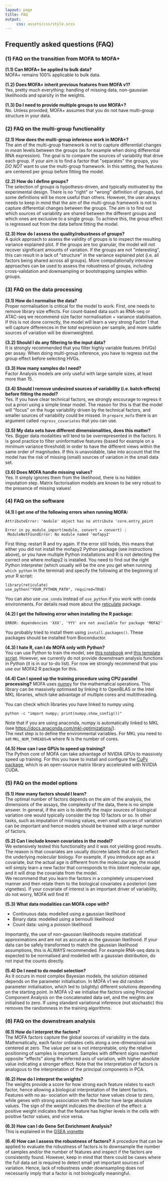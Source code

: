 ```yaml
---
layout: page
title: FAQ
output: 
     css: assets/css/style.scss
---
```


## Frequently asked questions (FAQ)

### (1) FAQ on the transition from MOFA to MOFA+

**(1.1) Can MOFA+ be applied to bulk data?**  
MOFA+ remains 100% applicable to bulk data. 

**(1.2) Does MOFA+ inherit previous features from MOFA v1?**  
Yes, pretty much everything: handling of missing data, non-gaussian likelihoods and sparsity in the weights.

**(1.3) Do I need to provide multiple groups to use MOFA+?**  
No. Unless provided, MOFA+ assumes that you do not have multi-group structure in your data.


### (2) FAQ on the multi-group functionality

**(2.1) How does the multi-group inference work in MOFA+?**  
The aim of the multi-group framework is not to capture differential changes in *mean* levels between the groups (as for example when doing differential RNA expression). The goal is to compare the sources of variability that drive each group. If your aim is to find a factor that "separates" the groups, you _DO NOT_ want to use the multi-group framework. In this setting, the features are centered per group before fitting the model.

**(2.2) How do I define groups?**  
The selection of groups is hypothesis-driven, and typically motivated by the experimental design. There is no "right" or "wrong" definition of groups, but some definitions will be more useful than others. However, the user always needs to keep in mind that the aim of the multi-group framework is not to capture differential changes between the groups. The aim is to find out which sources of variability are shared between the different groups and which ones are exclusive to a single group. To achieve this, the group effect is regressed out from the data before fitting the model.

**(2.3) How do I assess the quality/robustness of groups?**  
A quick approach to assess the validity of groups is to inspect the resulting variance explained plot. If the groups are too granular, the model will not recover significant amounts of variation. If the groups are not "interesting", this can result in a lack of "structure" in the variance explained plot (i.e. all factors being shared across all groups). 
More computationally intensive approaches can be used to assess the robustness of groups, including cross-validation and downsampling or bootstrapping samples within groups.

### (3) FAQ on the data processing

**(3.1) How do I normalise the data?**  
Proper normalisation is critical for the model to work. First, one needs to remove library size effects. For count-based data such as RNA-seq or ATAC-seq we recommend size factor normalisation + variance stabilisation. If this is not done correctly, the model will learn a very strong Factor 1 that will capture differences in the _total_ expression per sample, and more subtle sources of variation will be downweighted.  

**(3.2) Should I do any filtering to the input data?**  
It is strongly recommended that you filter highly variable features (HVGs) per assay. When doing multi-group inference, you have to regress out the group effect before selecting HVGs.

**(3.3) How many samples do I need?**  
Factor Analysis models are only useful with large sample sizes, at least more than 15.

**(3.4) Should I remove undesired sources of variability (i.e. batch effects) before fitting the model?**  
Yes. If you have clear technical factors, we strongly encourage to regress it out a priori using a simple linear model. The reason for this is that the model will "focus" on the huge variability driven by the technical factors, and smaller sources of variability could be missed. In `prepare_mofa` there is an argument called `regress_covariates` that you can use.

**(3.5) My data sets have different dimensionalities, does this matter?**  
Yes. Bigger data modalities will tend to be overrepresented in the factors. It is good practice to filter uninformative features (based for example on a minimum variance threshold) in order to have the different views within the same order of magnitudes. If this is unavoidable, take into account that the model has the risk of missing (small) sources of variation in the small data set.

**(3.6) Does MOFA handle missing values?**  
Yes. It simply ignores them from the likelihood, there is no hidden imputation step. Matrix factorisation models are known to be very robust to the presence of missing values!


### (4) FAQ on the software

**(4.1) I get one of the following errors when running MOFA:**  
```
AttributeError: 'module' object has no attribute 'core.entry_point

Error in py_module_import(module, convert = convert) :
 ModuleNotFoundError: No module named 'mofapy2'
```
First thing: restart R and try again. If the error still holds, this means that either you did not install the mofapy2 Python package (see instructions above), or you have multiple Python installations and R is not detecting the correct one where mofapy2 is installed. You need to find out the right Python interpreter (which usually will be the one you get when running `which python` in the terminal) and specify the following at the beginning of your R script:
```
library(reticulate)
use_python("YOUR_PYTHON_PATH", required=TRUE)
```
You can also use `use_conda` instead of `use_python` if you work with conda environments. For details read more about the [reticulate](https://rstudio.github.io/reticulate/) package.

**(4.2) I get the following error when installing the R package:**  
```
ERROR: dependencies 'XXX', 'YYY' are not available for package 'MOFA2'
```
You probably tried to install them using `install.packages()`. These packages should be installed from Bioconductor.

**(4.3) I hate R, can I do MOFA only with Python?**  
You can use Python to train the model, see [this notebook](https://github.com/bioFAM/MOFA2/blob/master/mofapy2/notebooks/getting_started_python.ipynb) and [this template script](https://github.com/bioFAM/MOFA2/blob/master/template_script.py). However, we currently do not provide downstream analysis functions in Python (it is in our to-do list). For now we strongly recommend that you use our MOFA2 R package for this.

**(4.4) Can I speed up the training procedure using CPU parallel processing?** 
MOFA uses [numpy](https://numpy.org/) for the mathematical operations. This library can be massively optimised by linking it to OpenBLAS or the Intel MKL libraries, which take advantage of multiple cores and multithreading. 

You can check which libraries you have linked to numpy using 
```
python -c "import numpy; print(numpy.show_config())"
```
Note that if you are using anaconda, numpy is automatically linked to MKL (see https://docs.anaconda.com/mkl-optimizations/).  
The next step is to define the environmental variables. For MKL you need to set `MKL_NUM_THREADS=N` where N is the number of cores.

**(4.5) How can I use GPUs to speed up training?**  
The Python core of MOFA can take advantage of NVIDIA GPUs to massively speed up training. For this you have to install and configure the [CuPy package](https://cupy.chainer.org), which is an open-source matrix library accelerated with NVIDIA CUDA. 


### (5) FAQ on the model options

**(5.1) How many factors should I learn?**  
The optimal number of factors depends on the aim of the analysis, the dimensions of the assays, the complexity of the data, there is no simple answer. In general, if the aim is to identify the major sources of biological variation one would typically consider the top 10 factors or so. In other tasks, such as imputation of missing values, even small sources of variation can be important and hence models should be trained with a large number of factors. 
<!-- In MOFA+ we have implemented Automatic Relevance Determination priors to prune unused factors during training . In practice, the user has to define the starting number of factors, and during model inference factors that do not explain any variation will be removed from the model. After the model is trained, the user can apply a second filtering by removing factors that explain less than a pre-specified value of variance (in each data modality). -->

<!-- **(5.2) Can MOFA automatically learn the number of factors?**  
Yes, but the user needs to specify a minimum value of % variance explained. Then, MOFA will actively remove factors (during training) that explain less than the specified amount of variance.
If you have no idea on what to expect, it is better to start with a fixed number of factors and set the % variance threshold to 0. -->

**(5.2) Can I include known covariates in the model?**  
We extensively tested this functionality and it was not yielding good results. The reason is that covariates are usually discrete labels that do not reflect the underlying molecular biology. For example, if you introduce age as a covariate, but the actual age is different from the molecular age, the model will simply learn a new factor that corresponds to this _latent_ molecular age, and it will drop the covariate from the model.  
We recommend that you learn the factors in a completely unsupervised manner and then relate them to the biological covariates a posteriori (see vignettes). If your covariate of interest is an important driver of variability, do not worry, MOFA will find it! 

<!-- **(5.4) The factors and weights have different values between runs. Is this expected?**  
This is normal and it happens because factor analysis models are rotation invariant. This means that you can rotate your factors and your weights and still find the same solution. This implies that the signs of the weight or the factors can NOT be compared across trials, only within a trial. -->

**(5.3) What data modalities can MOFA cope with?**  
* Continuous data: modelled using a gaussian likelihood
* Binary data: modelled using a bernoulli likelihood
* Count data: using a poisson likelihood  

Importantly, the use of non-gaussian likelihoods require statistical approximations and are not as accurate as the gaussian likelihood. If your data can be safely transformed to match the gaussian likelihood assumptions, this is ALWAYS recommended. For example RNA-seq data is expected to be normalised and modelled with a gaussian distribution, do not input the counts directly.

**(5.4) Do I need to do model selection?**  
As it occurs in most complex Bayesian models, the solution obtained depends on the parameter initialisation. In MOFA v1 we did random parameter initialisation, which led to (slightly) different solutions depending on the starting point. In MOFA v2 we initialise the factors using Principal Component Analysis on the concatenated data set, and the weights are initialised to zero. If using standard variational inference (not stochastic) this removes the randomness in the training algorithms.


### (6) FAQ on the downstream analysis

**(6.1) How do I interpret the factors?**  
The MOFA factors capture the global sources of variability in the data. Mathematically, each factor ordinates cells along a one-dimensional axis centered at zero. The value per se is not interpretable, only the relative positioning of samples is important. Samples with different signs manifest opposite "effects" along the inferred axis of variation, with higher absolute value indicating a stronger effect. Note that the interpretation of factors is analogous to the interpretation of the principal components in PCA.

**(6.2) How do I interpret the weights?**  
The weights provide a score for how strong each feature relates to each factor, hence allowing a biological interpretation of the latent factors. Features with no as- sociation with the factor have values close to zero, while genes with strong association with the factor have large absolute values. The sign of the weight indicates the direction of the effect: a positive weight indicates that the feature has higher levels in the cells with positive factor values, and vice versa.

**(6.3) How can I do Gene Set Enrichment Analysis?**  
This is explained in the [GSEA vignette](https://raw.githack.com/bioFAM/MOFA2/master/MOFA2/vignettes/GSEA.html)

**(6.4) How can I assess the robustness of factors?** 
A procedure that can be applied to evaluate the robustness of factors is to downsample the number of samples and/or the number of features and inspect if the factors are consistently found. However, keep in mind that there could be cases where the full data set is required to detect small yet important sources of variation. Hence, lack of robustness under downsampling does not necessarily imply that a factor is not biologically meaningful.